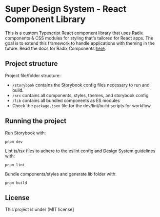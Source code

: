 # Super Design System - React Component Library

This is a custom Typescript React component library that uses Radix components & CSS modules for styling that's tailored for React apps. The goal is to extend this framework to handle applications with theming in the future.
Read the docs for Radix Components [here](https://www.radix-ui.com/docs/primitives/overview/introduction 'here').

## Project structure

Project file/folder structure:

- `/storybook` contains the Storybook config files necessary to run and build.
- `/src` contains all components, styles, themes, and storybook config
- `/lib` contains all bundled components as ES modules
- Check the `package.json` file for the dev/lint/build scripts for workflow

## Running the project

Run Storybook with:

```text
pnpm dev
```

Lint ts/tsx files to adhere to the eslint config and Design System guidelines with:

```text
pnpm lint
```

Bundle components/styles and generate lib folder with:

```text
pnpm build
```

## License

This project is under [MIT license]
